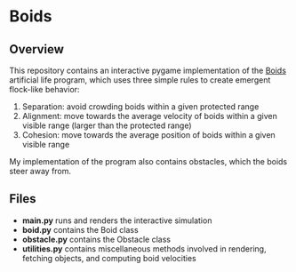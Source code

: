 # Boids
## Overview
This repository contains an interactive pygame implementation of the [Boids](https://en.wikipedia.org/wiki/Boids) artificial life program, which uses three simple rules to create emergent flock-like behavior:
1. Separation: avoid crowding boids within a given protected range
2. Alignment: move towards the average velocity of boids within a given visible range (larger than the protected range)
3. Cohesion: move towards the average position of boids within a given visible range

My implementation of the program also contains obstacles, which the boids steer away from.
## Files
- **main.py** runs and renders the interactive simulation
- **boid.py** contains the Boid class
- **obstacle.py** contains the Obstacle class
- **utilities.py** contains miscellaneous methods involved in rendering, fetching objects, and computing boid velocities
